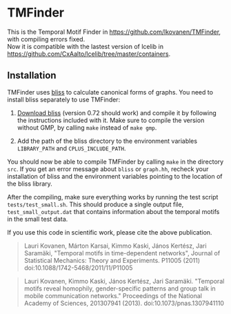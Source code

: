 TMFinder
========

This is the Temporal Motif Finder in https://github.com/lkovanen/TMFinder, with compiling errors fixed.  
Now it is compatible with  the lastest version of lcelib in https://github.com/CxAalto/lcelib/tree/master/containers.



Installation
------------

TMFinder uses [bliss][bliss] to calculate canonical forms of graphs. You need to install bliss separately to use TMFinder:

1. [Download bliss][bliss] (version 0.72 should work) and compile it by
	following the instructions included with it. Make sure to compile the version without GMP, by calling `make` instead of `make gmp`.

2. Add the path of the bliss directory to the environment variables
	`LIBRARY_PATH` and `CPLUS_INCLUDE_PATH`.

You should now be able to compile TMFinder by calling `make` in the directory `src`. If you get an error message about `bliss` or `graph.hh`, recheck your installation of bliss and the environment variables pointing to the location of the bliss library.

After the compiling, make sure everything works by running the test script `tests/test_small.sh`. This should produce a single output file, `test_small_output.dat` that contains information about the temporal motifs in the small test data.

[bliss]: http://www.tcs.hut.fi/Software/bliss/ "bliss"


If you use this code in scientific work, please cite the above publication.

> Lauri Kovanen, Márton Karsai, Kimmo Kaski, János Kertész, Jari
Saramäki, "Temporal motifs in time-dependent networks",
Journal of Statistical Mechanics: Theory and Experiments. P11005 (2011)
doi:10.1088/1742-5468/2011/11/P11005

> Lauri Kovanen, Kimmo Kaski, János Kertész, Jari Saramäki. "Temporal motifs reveal homophily, gender-specific patterns and group talk in mobile communication networks." Proceedings of the National Academy of Sciences, 201307941 (2013). doi:10.1073/pnas.1307941110




